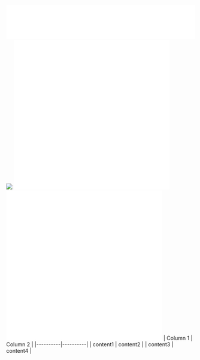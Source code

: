 ![](1.svg)
![](https://spotify-recently-played-readme.vercel.app/api?user=yeckirv4x7qhwarqoqdqllbyf)
![](2.svg)
![](3.svg)
| Column 1 | Column 2 |
|----------|----------|
| content1 | content2 |
| content3 | content4 |
